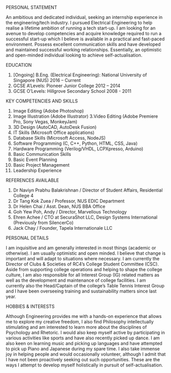 PERSONAL STATEMENT

An ambitious and dedicated individual, seeking an internship experience in the
engineering/tech industry. I pursued Electrical Engineering to help realise a lifetime ambition of
running a tech start-up. I am looking for an avenue to develop competencies and acquire
knowledge required to run a successful start-up which I believe is available in a practical and
fast-paced environment. Possess excellent communication skills and have developed and maintained successful
working relationships. Essentially, an optimistic and open-minded individual looking to achieve
self-actualisation.

EDUCATION

1. [Ongoing] B.Eng. (Electrical Engineering):   National University of Singapore (NUS) 2016 – Current
2. GCSE A’Levels:                               Pioneer Junior College 2012 – 2014
3. GCSE O’Levels:                               Hillgrove Secondary School 2008 - 2011

KEY COMPETENCIES AND SKILLS

1. Image Editing (Adobe Photoshop)
2. Image Illustration (Adobe Illustrator)
3.Video Editing (Adobe Premiere Pro, Sony Vegas, MonkeyJam)
4. 3D Design (AutoCAD, AutoDesk Fusion)
5. IT Skills (Microsoft Office applications)
6. Database Skills (Microsoft Access, NodeJS)
7. Software Programming (C, C++, Python, HTML, CSS, Java)
8. Hardware Programming (Verilog/VHDL, LCPXpresso, Arduino)
9. Basic Communication Skills
10. Basic Event Planning
11. Basic Project Management
12. Leadership Experience

REFERENCES AVAILABLE

1. Dr Naviyn Prabhu Balakrishnan / Director of Student Affairs, Residential College 4
2. Dr Tang Kok Zuea / Professor, NUS EDIC Department
3. Dr Helen Chai / Asst. Dean, NUS BBA Office
4. Goh Yew Poh, Andy / Director, Marvellous Technology
5. Ehren Achee / CTO at SecuraShot LLC, Design Systems International (Previously from SilencerCo)
6. Jack Chay / Founder, Tapela Internationale LLC

PERSONAL DETAILS

I am inquisitive and am generally interested in most things (academic or otherwise). I am usually
optimistic and open minded. I believe that change is important and will adapt to situations where
necessary. I am currently the Director of Clubs & Societies of RC4’s College Student Committee (CSC).
Aside from supporting college operations and helping to shape the college culture, I am also
responsible for all Interest Group (IG) related matters as well as the development and
maintenance of college facilities. I am currently also the Head/Captain of the college’s Table Tennis Interest Group and I have
been overseeing training and sustainability matters since last year.

HOBBIES & INTERESTS

Although Engineering provides me with a hands-on experience that allows me to explore my
creative freedom, I also find Philosophy intellectually stimulating and am interested to learn
more about the disciplines of Psychology and Rhetoric. I would also keep myself active by participating in various activities like sports and have also recently picked up dance. I am also keen on learning music and picking up languages and have attempted to pick up Piano and Japanese during my spare time. I also take immense joy in helping people and would occasionally volunteer, although I admit that I have not been
proactively seeking out such opportunities.
These are the ways I attempt to develop myself holistically in pursuit of self-actualisation.
